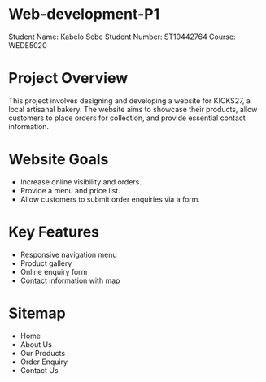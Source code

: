 # Web-development-P1

Student Name: Kabelo Sebe
Student Number: ST10442764
Course: WEDE5020

# Project Overview
This project involves designing and developing a website for KICKS27, a local artisanal bakery. The website aims to showcase their products, allow customers to place orders for collection, and provide essential contact information.

# Website Goals
- Increase online visibility and orders.
- Provide a menu and price list.
- Allow customers to submit order enquiries via a form.

# Key Features
- Responsive navigation menu
- Product gallery
- Online enquiry form
- Contact information with map

# Sitemap
- Home
- About Us
- Our Products
- Order Enquiry
- Contact Us
